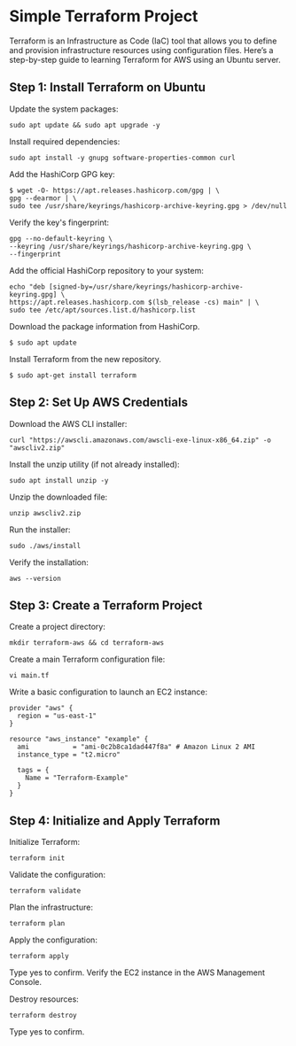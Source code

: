 # Simple Terraform Project
 Terraform is an Infrastructure as Code (IaC) tool that allows you to define and provision infrastructure resources using configuration files. Here’s a step-by-step guide to learning Terraform for AWS using an Ubuntu server.

## Step 1: Install Terraform on Ubuntu
Update the system packages:
```
sudo apt update && sudo apt upgrade -y
```
Install required dependencies:
```
sudo apt install -y gnupg software-properties-common curl
```
Add the HashiCorp GPG key:
```
$ wget -O- https://apt.releases.hashicorp.com/gpg | \
gpg --dearmor | \
sudo tee /usr/share/keyrings/hashicorp-archive-keyring.gpg > /dev/null
```
Verify the key's fingerprint:
```
gpg --no-default-keyring \
--keyring /usr/share/keyrings/hashicorp-archive-keyring.gpg \
--fingerprint
```
Add the official HashiCorp repository to your system:
```
echo "deb [signed-by=/usr/share/keyrings/hashicorp-archive-keyring.gpg] \
https://apt.releases.hashicorp.com $(lsb_release -cs) main" | \
sudo tee /etc/apt/sources.list.d/hashicorp.list
```
Download the package information from HashiCorp.
```
$ sudo apt update
```
Install Terraform from the new repository.
```
$ sudo apt-get install terraform
```

## Step 2: Set Up AWS Credentials
Download the AWS CLI installer:
```
curl "https://awscli.amazonaws.com/awscli-exe-linux-x86_64.zip" -o "awscliv2.zip"
```
Install the unzip utility (if not already installed):
```
sudo apt install unzip -y
```
Unzip the downloaded file:
```
unzip awscliv2.zip
```
Run the installer:
```
sudo ./aws/install
```
Verify the installation:
```
aws --version
```

## Step 3: Create a Terraform Project
Create a project directory:
```
mkdir terraform-aws && cd terraform-aws
```
Create a main Terraform configuration file:
```
vi main.tf
```
Write a basic configuration to launch an EC2 instance:
```
provider "aws" {
  region = "us-east-1"
}

resource "aws_instance" "example" {
  ami           = "ami-0c2b8ca1dad447f8a" # Amazon Linux 2 AMI
  instance_type = "t2.micro"

  tags = {
    Name = "Terraform-Example"
  }
}
```

## Step 4: Initialize and Apply Terraform
Initialize Terraform:
```
terraform init
```
Validate the configuration:
```
terraform validate
```
Plan the infrastructure:
```
terraform plan
```
Apply the configuration:
```
terraform apply
```
Type yes to confirm. Verify the EC2 instance in the AWS Management Console.

Destroy resources:
```
terraform destroy
```
Type yes to confirm.
